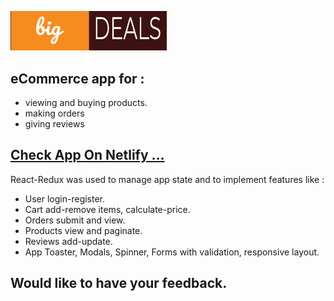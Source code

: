 <p align="left">
  <a href="https://quirky-shockley-cceacf.netlify.app">
    <img alt="big-deals" src="https://raw.githubusercontent.com/andrew-zachary/big-deals/main/src/assets/logo.png" width="250" />
  </a>
</p>
<h2>eCommerce app for :</h2>
<ul>
  <li>viewing and buying products.</li>
  <li>making orders</li>
  <li>giving reviews</li>
</ul>
<h2><a href="https://quirky-shockley-cceacf.netlify.app">Check App On Netlify ...</a></h2>
<p>React-Redux was used to manage app state and to implement features like :</p>
<ul>
<li>User login-register.</li>
<li>Cart add-remove items, calculate-price.</li>
<li>Orders submit and view.</li>
<li>Products view and paginate.</li>
<li>Reviews add-update.</li>
<li>App Toaster, Modals, Spinner, Forms with validation, responsive layout.</li>
</ul>
<h2>Would like to have your feedback.</h2>

